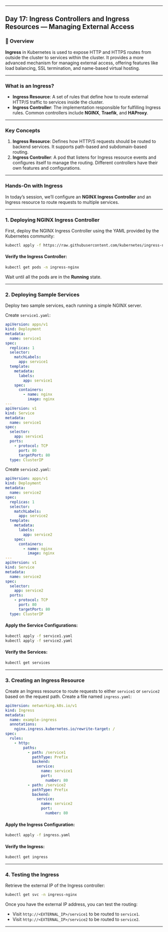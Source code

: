 ﻿---

## Day 17: Ingress Controllers and Ingress Resources — Managing External Access

### 📘 Overview

**Ingress** in Kubernetes is used to expose HTTP and HTTPS routes from outside the cluster to services within the cluster. It provides a more advanced mechanism for managing external access, offering features like load balancing, SSL termination, and name-based virtual hosting.

---

### What is an Ingress?

- **Ingress Resource**: A set of rules that define how to route external HTTP/S traffic to services inside the cluster.
- **Ingress Controller**: The implementation responsible for fulfilling Ingress rules. Common controllers include **NGINX**, **Traefik**, and **HAProxy**.

---

### Key Concepts

1. **Ingress Resource**: Defines how HTTP/S requests should be routed to backend services. It supports path-based and subdomain-based routing.
2. **Ingress Controller**: A pod that listens for Ingress resource events and configures itself to manage the routing. Different controllers have their own features and configurations.

---

### Hands-On with Ingress

In today’s session, we’ll configure an **NGINX Ingress Controller** and an Ingress resource to route requests to multiple services.

---

### 1. Deploying NGINX Ingress Controller

First, deploy the NGINX Ingress Controller using the YAML provided by the Kubernetes community:

```bash
kubectl apply -f https://raw.githubusercontent.com/kubernetes/ingress-nginx/main/deploy/static/provider/cloud/deploy.yaml
```

#### Verify the Ingress Controller:
```bash
kubectl get pods -n ingress-nginx
```

Wait until all the pods are in the **Running** state.

---

### 2. Deploying Sample Services

Deploy two sample services, each running a simple NGINX server.

Create `service1.yaml`:

```yaml
apiVersion: apps/v1
kind: Deployment
metadata:
  name: service1
spec:
  replicas: 1
  selector:
    matchLabels:
      app: service1
  template:
    metadata:
      labels:
        app: service1
    spec:
      containers:
        - name: nginx
          image: nginx
---
apiVersion: v1
kind: Service
metadata:
  name: service1
spec:
  selector:
    app: service1
  ports:
    - protocol: TCP
      port: 80
      targetPort: 80
  type: ClusterIP
```

Create `service2.yaml`:

```yaml
apiVersion: apps/v1
kind: Deployment
metadata:
  name: service2
spec:
  replicas: 1
  selector:
    matchLabels:
      app: service2
  template:
    metadata:
      labels:
        app: service2
    spec:
      containers:
        - name: nginx
          image: nginx
---
apiVersion: v1
kind: Service
metadata:
  name: service2
spec:
  selector:
    app: service2
  ports:
    - protocol: TCP
      port: 80
      targetPort: 80
  type: ClusterIP
```

#### Apply the Service Configurations:
```bash
kubectl apply -f service1.yaml
kubectl apply -f service2.yaml
```

#### Verify the Services:
```bash
kubectl get services
```

---


### 3. Creating an Ingress Resource

Create an Ingress resource to route requests to either `service1` or `service2` based on the request path. Create a file named `ingress.yaml`:

```yaml
apiVersion: networking.k8s.io/v1
kind: Ingress
metadata:
  name: example-ingress
  annotations:
    nginx.ingress.kubernetes.io/rewrite-target: /
spec:
  rules:
    - http:
        paths:
          - path: /service1
            pathType: Prefix
            backend:
              service:
                name: service1
                port:
                  number: 80
          - path: /service2
            pathType: Prefix
            backend:
              service:
                name: service2
                port:
                  number: 80
```

#### Apply the Ingress Configuration:
```bash
kubectl apply -f ingress.yaml
```

#### Verify the Ingress:
```bash
kubectl get ingress
```

---

### 4. Testing the Ingress

Retrieve the external IP of the Ingress controller:

```bash
kubectl get svc -n ingress-nginx
```

Once you have the external IP address, you can test the routing:

- Visit `http://<EXTERNAL_IP>/service1` to be routed to `service1`.
- Visit `http://<EXTERNAL_IP>/service2` to be routed to `service2`.

---